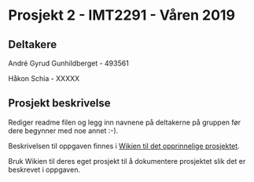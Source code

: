 # Prosjekt 2 - IMT2291 - Våren 2019 #

## Deltakere
André Gyrud Gunhildberget - 493561

Håkon Schia - XXXXX

## Prosjekt beskrivelse

Rediger readme filen og legg inn navnene på deltakerne på gruppen før dere begynner med noe annet :-).

Beskrivelsen til oppgaven finnes i [Wikien til det opprinnelige prosjektet](https://bitbucket.org/okolloen/imt2291-prosjekt2-2019/wiki/Home).

Bruk Wikien til deres eget prosjekt til å dokumentere prosjektet slik det er beskrevet i oppgaven.